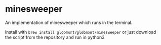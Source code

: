 # minesweeper
An implementation of minesweeper which runs in the terminal.

Install with
`brew install globmont/globmont/minesweeper` or just download the script from the repository and run in python3. 
